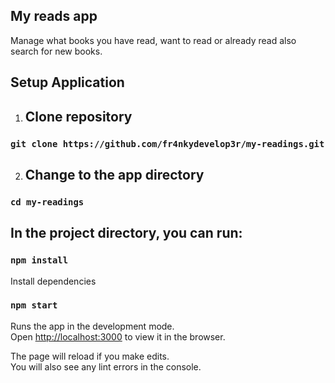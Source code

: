 ## My reads app

Manage what books you have read, want to read or already read also search for new books.

## Setup Application

1. ## Clone repository

### `git clone https://github.com/fr4nkydevelop3r/my-readings.git`

2. ## Change to the app directory

### `cd my-readings`

## In the project directory, you can run:

### `npm install`

Install dependencies

### `npm start`

Runs the app in the development mode.<br />
Open [http://localhost:3000](http://localhost:3000) to view it in the browser.

The page will reload if you make edits.<br />
You will also see any lint errors in the console.
